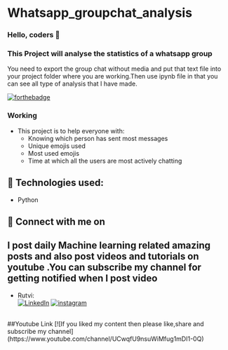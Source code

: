 # Whatsapp_groupchat_analysis


### Hello, coders 👋
### This Project will analyse the statistics of a whatsapp group 

You need to export the group chat without media and put that text file into your project folder where you are working.Then use ipynb file in that you can see all type of analysis that I have made.

[![forthebadge](https://forthebadge.com/images/badges/built-with-love.svg)](https://forthebadge.com)

### Working
* This project is to help everyone with:
  * Knowing which person has sent most messages
  * Unique emojis used
  * Most used emojis
  * Time at which all the users are most actively chatting
  
## 🔧 Technologies used:
* Python

## 🤝 Connect with me on
## I post daily Machine learning related amazing posts and also post videos and tutorials on youtube .You can subscribe my channel for getting notified when I post video

* Rutvi:
<br> [![LinkedIn](https://img.shields.io/badge/linkedin-%230077B5.svg?&style=for-the-badge&logo=linkedin&logoColor=white)](https://www.linkedin.com/in/rutvi-rajesh-5baa641a4/)
[![instagram](https://img.shields.io/badge/instagram-%23E4405F.svg?&style=for-the-badge&logo=instagram&logoColor=white)](https://www.instagram.com/tech_opedia/)

<br>
##Youtube Link
[![If you liked my content then please like,share and subscribe my channel](https://www.youtube.com/channel/UCwqfU9nsuWiMfug1mDI1-0Q)



